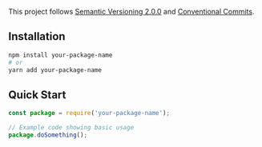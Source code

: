 This project follows [Semantic Versioning 2.0.0](https://semver.org/) and [Conventional Commits](https://www.conventionalcommits.org/). 

## Installation

```bash
npm install your-package-name
# or
yarn add your-package-name
```

## Quick Start

```javascript
const package = require('your-package-name');

// Example code showing basic usage
package.doSomething();
```
